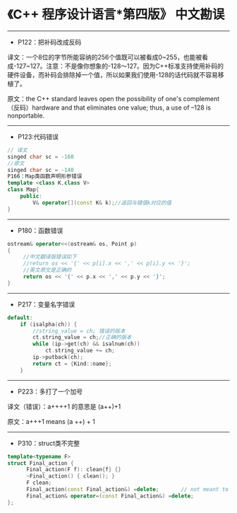# 《C++ 程序设计语言*第四版》 中文勘误

---

* P122：把补码改成反码

译文：一个8位的字节所能容纳的256个值既可以被看成0~255，也能被看成-127~127。注意：不是像你想象的-128～127。因为C++标准支持使用补码的硬件设备，而补码会排除掉一个值，所以如果我们使用-128的话代码就不容易移植了。


原文：the C++ standard leaves open the possibility of one's complement （反码）hardware and that eliminates one value; thus, a use of –128 is nonportable. 

---

* P123:代码错误

``` C++
// 译文
singed char sc = -160
//原文
singed char sc = -140
P166：Map类函数声明形参错误
template <class K,class V>
class Map{
    public:
        V& operator[](const K& k);//返回与键值k对应的值
}
```

---

* P180：函数错误

``` C++
ostream& operator<<(ostream& os, Point p)
{
     //中文翻译版错误如下
     //return os << '{' << p[i].x << ',' << p[i].y << '}';
     //英文原文是正确的
     return os << '{' << p.x << ',' << p.y << '}';
}
```

---

* P217：变量名字错误

``` C++
default:
    if (isalpha(ch)) {
        //string_value = ch; 错误的版本
        ct.string_value = ch;//正确的版本
        while (ip->get(ch) && isalnum(ch))
            ct.string_value += ch;
        ip->putback(ch);
        return ct = {Kind::name};
    }
```

---

* P223：多打了一个加号

译文（错误）：a++++1 的意思是 (a++)+1 

原文：a+++1 means (a ++) + 1

---
* P310：struct类不完整
```c++
template<typename F>
struct Final_action {
      Final_action(F f): clean{f} {}
      ~Final_action() { clean(); }
      F clean;
      Final_action(const Final_action&) =delete;       // not meant to be copied (§3.3.4, §17.6.4)
      Final_action& operator=(const Final_action&) =delete;
};
```

